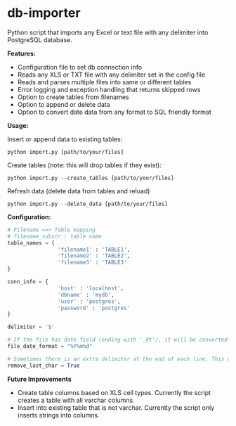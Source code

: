db-importer
===========

Python script that imports any Excel or text file with any delimiter into PostgreSQL database.

**Features:**

* Configuration file to set db connection info
* Reads any XLS or TXT file with any delimiter set in the config file
* Reads and parses multiple files into same or different tables
* Error logging and exception handling that returns skipped rows
* Option to create tables from filenames
* Option to append or delete data
* Option to convert date data from any format to SQL friendly format

**Usage:**

Insert or append data to existing tables:
```
python import.py [path/to/your/files]
```

Create tables (note: this will drop tables if they exist):
```
python import.py --create_tables [path/to/your/files]
```

Refresh data (delete data from tables and reload)
```
python import.py --delete_data [path/to/your/files]
```
	
**Configuration:**
```python
# Filename <=> Table mapping
# filename_substr : table name
table_names = {	
				'filename1' : 'TABLE1',
				'filename2' : 'TABLE2',
				'filename3' : 'TABLE3'
}

conn_info = {
				'host' : 'localhost',
				'dbname' : 'mydb',
				'user' : 'postgres',
				'password' : 'postgres'
}

delimiter = '$'

# If the file has date field (ending with '_dt'), it will be converted into Postgres friendly date (ex: 2012-12-01)
file_date_format = "%Y%m%d"

# Sometimes there is an extra delimiter at the end of each line. This optionally removes the last character of each line. 
remove_last_char = True
```

**Future Improvements**
* Create table columns based on XLS cell types.  Currently the script creates a table with all varchar columns.
* Insert into existing table that is not varchar.  Currently the script only inserts strings into columns.